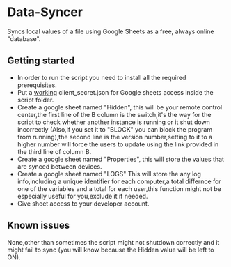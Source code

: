 # Data-Syncer
Syncs local values of a file using Google Sheets as a free, always online "database".

## Getting started  
* In order to run the script you need to install all the required prerequisites.
* Put a [working](https://developers.google.com/sheets/api/quickstart/python)  client_secret.json for Google sheets access inside the script folder.  
* Create a google sheet named "Hidden", this will be your remote control center,the first line of the B column is the switch,it's the way for the script to check whether another instance is running or it shut down incorrectly (Also,if you set it to "BLOCK" you can block the program from running),the second line is the version number,setting to it to a higher number will force the users to update using the link provided in the third line of column B.
* Create a google sheet named "Properties", this will store the values that are synced between devices.  
* Create a google sheet named "LOGS" This will store the any log info,including a unique identifier for each computer,a total differnce for one of the variables and a total for each user,this function might not be especially useful for you,exclude it if needed.
* Give sheet access to your developer account.

## Known issues
None,other than sometimes the script might not shutdown correctly and it might fail to sync (you will know because the Hidden value will be left to ON).
